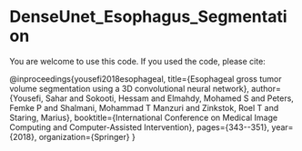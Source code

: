 # DenseUnet_Esophagus_Segmentation

You are welcome to use this code. If you used the code, please cite:


@inproceedings{yousefi2018esophageal,
  title={Esophageal gross tumor volume segmentation using a 3D convolutional neural network},
  author={Yousefi, Sahar and Sokooti, Hessam and Elmahdy, Mohamed S and Peters, Femke P and Shalmani, Mohammad T Manzuri and Zinkstok, Roel T and Staring, Marius},
  booktitle={International Conference on Medical Image Computing and Computer-Assisted Intervention},
  pages={343--351},
  year={2018},
  organization={Springer}
}

